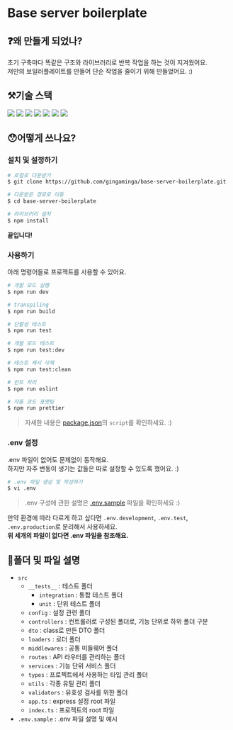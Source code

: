 # Base server boilerplate

## ❓왜 만들게 되었나?

초기 구축마다 똑같은 구조와 라이브러리로 반복 작업을 하는 것이 지겨웠어요.<br/>
저만의 보일러플레이트를 만들어 단순 작업을 줄이기 위해 만들었어요. :)

## ⚒기술 스택

<img src="https://img.shields.io/badge/NPM-yellow?style=flat&logo=npm&logoColor=white"/> <img src="https://img.shields.io/badge/Typescript-blue?style=flat&logo=typescript&logoColor=white"/> <img src="https://img.shields.io/badge/Express-green?style=flat&logo=express&logoColor=white"/> <img src="https://img.shields.io/badge/Nodemon-yellow?style=flat&logo=nodemon&logoColor=white"/> <img src="https://img.shields.io/badge/Jest-orange?style=flat&logo=jest&logoColor=white"/> <img src="https://img.shields.io/badge/Prettier-purple?style=flat&logo=prettier&logoColor=white"/> <img src="https://img.shields.io/badge/ESLint-orange?style=flat&logo=eslint&logoColor=white"/>

## 😯어떻게 쓰나요?

### 설치 및 설정하기

```bash
# 로컬로 다운받기
$ git clone https://github.com/gingaminga/base-server-boilerplate.git

# 다운받은 경로로 이동
$ cd base-server-boilerplate

# 라이브러리 설치
$ npm install
```

**끝입니다!**

### 사용하기

아래 명령어들로 프로젝트를 사용할 수 있어요.

```bash
# 개발 모드 실행
$ npm run dev

# transpiling
$ npm run build

# 단발성 테스트
$ npm run test

# 개발 모드 테스트
$ npm run test:dev

# 테스트 캐시 삭제
$ npm run test:clean

# 린트 처리
$ npm run eslint

# 자동 코드 포맷팅
$ npm run prettier
```

> 자세한 내용은 [package.json](https://github.com/gingaminga/base-server-boilerplate/blob/develop/package.json)의 `script`를 확인하세요. :)

### .env 설정

.env 파일이 없어도 문제없이 동작해요. <br/>
하지만 자주 변동이 생기는 값들은 따로 설정할 수 있도록 했어요. :)

```bash
# .env 파일 생성 및 작성하기
$ vi .env
```

> .env 구성에 관한 설명은 [.env.sample](https://github.com/gingaminga/base-server-boilerplate/blob/develop/.env.sample) 파일을 확인하세요 :)

만약 환경에 따라 다르게 하고 싶다면 `.env.development`, `.env.test`, `.env.production`로 분리해서 사용하세요. <br/>
**위 세개의 파일이 없다면 .env 파일을 참조해요.**

## 📁폴더 및 파일 설명

- `src`
  - `__tests__` : 테스트 폴더
    - `integration` : 통합 테스트 폴더
    - `unit` : 단위 테스트 폴더
  - `config` : 설정 관련 폴더
  - `controllers` : 컨트롤러로 구성된 폴더로, 기능 단위로 하위 폴더 구분
  - `dto` : class로 만든 DTO 폴더
  - `loaders` : 로더 폴더
  - `middlewares` : 공통 미들웨어 폴더
  - `routes` : API 라우터를 관리하는 폴더
  - `services` : 기능 단위 서비스 폴더
  - `types` : 프로젝트에서 사용하는 타입 관리 폴더
  - `utils` : 각종 유틸 관리 폴더
  - `validators` : 유효성 검사를 위한 폴더
  - `app.ts` : express 설정 root 파일
  - `index.ts` : 프로젝트의 root 파일
- `.env.sample` : .env 파일 설명 및 예시
